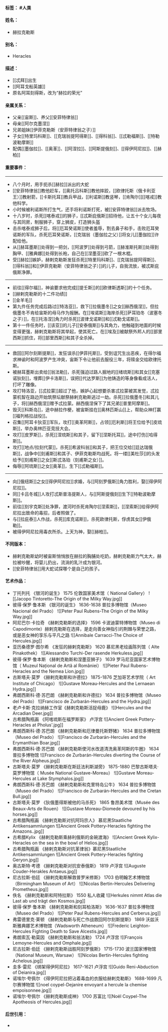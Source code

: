 #### 标签： #人类
#### 姓名：
- 赫拉克勒斯
#### 别名：
- Heracles
#### 描述：
- [[忒拜]]出生
- [[阿耳戈船英雄]]
- 原名阿耳刻得斯，改为“赫拉的荣光”
#### 亲属关系：
- 父亲[[宙斯]]、养父[[安菲特律翁]]
- 母亲[[阿尔克墨涅]]
- 兄弟姐妹[[伊菲克勒斯（安菲特律翁之子）]]
- 子女[[特里玛科斯]]、[[克瑞翁提阿得斯]]、[[得科翁]]、[[忒勒福斯]]、[[特勒波勒摩斯]]
- 配偶[[墨伽拉]]、[[奥革]]、[[阿涅拉]]、[[阿斯提俄刻]]、[[得伊阿尼拉]]、[[赫柏]]
#### 重要事件：
- - -
- 八个月时，用手扼杀[[赫拉]]派出的大蛇
- [[安菲特律翁]]教他赶车，[[奥托吕科斯]]教他摔跤，[[欧律托斯（俄卡利亚王）]]教射箭，[[卡斯托耳]]教兵甲战，[[利诺斯]]教竖琴，[[肯陶尔]][[喀戎]]教他科学。
- 小时候被利诺斯所打生气，还手将利诺斯打死，被[[安菲特律翁]]派去牧场。
- 十八岁时，杀死[[喀泰戎]]的狮子，[[忒斯庇俄斯]]招待他，让五十个女儿每夜与其同房，制服狮子，穿上狮皮，打造狮头盔
- 击杀喀泰戎狮子后，将[[厄耳癸诺斯]]使者羞辱，割去鼻子和手，击败厄耳癸诺斯的军队，杀死厄耳癸诺斯，[[克瑞翁（墨伽拉之父）]]将女儿[[墨伽拉]]许配给他。
- 从[[赫耳墨斯]]处得到一把剑，[[阿波罗]]处得到弓箭，[[赫淮斯托斯]]处得到胸甲、[[雅典娜]]处得到长袍，自己在[[涅墨亚]]砍了一根木棍。
- 受[[赫拉]]嫉妒，赫剌克勒斯发狂杀死[[特里玛科斯]]、[[克瑞翁提阿得斯]]、[[得科翁]]和[[伊菲克勒斯（安菲特律翁之子）]]的儿子，自我流放，被忒斯庇俄斯净罪。
- - -
- 前往[[得尔福]]，神谕要求他完成[[提壬斯]]的[[欧律斯透斯]]的十个任务。
- [[赫剌克勒斯的十二件功绩]]
- [[金羊毛]]
- 第九件任务完成后路过[[特洛亚]]，救下[[拉俄墨冬]]之女[[赫西俄涅]]，但拉俄墨冬不肯给宙斯的母马作为报酬。在[[埃诺斯]]海岸杀死[[萨耳珀冬（波塞冬之子）]]，在[[托洛涅]]角力时杀死[[波律戈诺斯]]和[[忒勒戈诺斯]]。
- 第十一件任务时，[[该亚]]的儿子[[安泰俄斯]]与其角力，他触碰到地面的时候变得更强，赫剌克勒斯将其举起，使其死亡。在[[埃及]]被献祭外邦人的[[部里西斯]]抓住，将[[部里西斯]]和其子全杀掉。
- - -
- 救回[[阿尔刻斯提斯]]，发狂误杀[[伊菲托斯]]，受到诅咒生出恶疾，在得尔福求神谕时和阿波罗产生冲突，宙斯下令让他前去服役三年，将赎金交给欧律托斯。
- 被赫耳墨斯出卖给[[翁法勒]]，杀死强迫过路人掘地的[[绪琉斯]]和其女[[克塞诺狄刻]]，埋葬[[伊卡洛斯]]，误把[[代达罗斯]]为他铸造的等身像看成活人，打坏了雕像。
- 攻打特洛亚，[[忒拉蒙]]超过了他，嫉妒心起想要杀害忒拉蒙被其发觉，忒拉蒙机智在路边开始筑祭坛献祭赫剌克勒斯逃过一劫。杀死[[拉俄墨冬]]和其儿子，将[[赫西俄涅]]赠予忒拉蒙。赫西俄涅保下了其兄弟[[普里阿摩斯]]。
- 毁灭[[科斯岛]]，途中赫拉作梗，被宙斯挂在[[奥林匹斯山]]上，帮助众神打赢[[福列格拉战役]]。
- 召集[[阿耳卡狄亚]]军队，攻打[[奥革阿斯]]，占领[[厄利斯]]将王位给予[[皮琉斯]]，举办奥林匹亚竞技大会。
- 攻打[[皮罗斯]]，杀死[[涅琉斯]]和其子，留下[[涅斯托耳]]，途中打伤[[哈得斯]]。
- 攻打[[地点/拉刻代蒙]]，杀死[[希波科翁]]和其子，把王位交给[[廷达瑞俄斯]]，战争中[[刻甫斯]]和其子、伊菲克勒斯均战死。将一缕[[美杜莎]]的头发给予[[刻甫斯]]之女[[斯忒洛珀（刻甫斯之女）]]。
- 侮辱[[阿琉斯]]之女[[奥革]]，生下[[忒勒福斯]]。
- - -
- 向[[俄纽斯]]之女[[得伊阿尼拉]]求婚，与[[阿刻罗俄斯]]角力胜利，娶[[得伊阿尼拉]]。
- 同[[卡吕冬城]]人攻打忒斯普洛提斯人，与[[阿斯提俄刻]]生下[[特勒波勒摩斯]]。
- 前往[[刻宇克斯]]处净罪，渡河时杀死肯陶尔[[涅索斯]]，[[涅索斯]]给得伊阿尼拉出致命的毒招，后者照做了。
- 与[[拉庇泰]]人作战，杀死[[库克诺斯]]，杀死欧律托斯，俘虏其女[[伊俄勒]]。
- 被得伊阿尼拉用毒衣所杀。上天为神，娶[[赫柏]]。
#### 不同版本：
- 赫剌克勒斯幼时被宙斯悄悄放在赫拉的胸脯处吃奶，赫剌克勒斯力气太大，赫拉被吵醒，将婴儿扔出，流淌的乳汁成为银河。
- [[安菲特律翁]]用大蛇试探哪个是自己的孩子。
#### 艺术作品：
- 丁托列托 《银河的诞生》 1575 伦敦国家美术馆（  National Gallery）
![[Jacopo Tintoretto-The Origin of the Milky Way.jpg]]
- 彼得·保罗·鲁本斯 《银河的诞生》 1636-1638 普拉多博物馆（Museo Nacional del Prado）
![[Peter Paul Rubens-The Origin of the Milky Way.jpg]]
- 阿尼巴尔·卡拉奇 《赫剌克勒斯的选择》 1596 卡波迪蒙特博物馆（Museo di Capodimonte）赫剌克勒斯在选择，是走向善女神指引的荆棘与荣誉之路，或是恶女神的享乐与平凡之路
![[Annibale Carracci-The Choice of Hercules.jpg]]
- 亚历桑德罗·图尔希 《发狂的赫剌克勒斯》 1620 慕尼黑老绘画陈列馆（  Alte Pinakothek）
![[Alessandro Turchi-Der rasende Herkuless.jpg]]
- 彼得·保罗·鲁本斯 《赫剌克勒斯和涅墨亚狮子》 1639 罗马尼亚国家艺术博物馆（  Muzeul Național de Artă al României）
![[Pieter Paul Rubens-Heracles and the Nemea Lion.jpg]]
- 古斯塔夫·莫罗 《赫剌克勒斯和许德拉》 1875-1876 芝加哥艺术学院（ Art Institute of Chicago）
![[Gustave Moreau-Hercules and the Lernaean Hydra.jpg]]
- 弗朗西斯科·德·苏巴朗 《赫剌克勒斯和许德拉》 1634 普拉多博物馆（Museo del Prado）
![[Francisco de Zurbarán-Hercules and the Hydra.jpg]]
- 老卢卡斯·克拉纳赫工作室《赫剌克勒斯活捉母鹿》
![[Hercules and the Arcadian Deer.jpg]]
- 古希腊陶瓶画 《阿喀琉斯在福罗斯家》 卢浮宫
![[Ancient Greek Pottery-Heracles at Pholus'.jpg]]
- 弗朗西斯科·德·苏巴朗 《赫剌克勒斯和厄律曼托斯野猪》 1634 普拉多博物馆（Museo del Prado）
![[Francisco de Zurbarán-Hercules and the Erymanthian Boar.jpg]]
- 弗朗西斯科·德·苏巴朗 《赫剌克勒斯使河水改道清洗奥革阿斯的牛圈》 1634 普拉多博物馆
![[Francisco de Zurbarán-Hercules diverting the Course of the River Alpheus.jpg]]
- 古斯塔夫·莫罗 《赫剌克勒斯在斯廷法利斯湖旁》 1875-1880 巴黎古斯塔夫·莫罗博物馆（ Musée National Gustave-Moreau）
![[Gustave Moreau-Hercules at Lake Stymphalos.jpg]]
- 弗朗西斯科·德·苏巴朗 《赫剌克勒斯和克里特岛公牛》 1634 普拉多博物馆（Museo del Prado）
![[Francisco de Zurbarán-Hercules and the Cretan Bull.jpg]]
- 古斯塔夫·莫罗 《狄俄墨得斯被他的马杀死》 1865 鲁昂美术馆（Musée des Beaux-Arts de Rouen）
![[Gustave Moreau-Diomede devoured by his horses.jpg]]
- 古希腊陶瓶画 《赫剌克勒斯对抗阿玛宗人》 慕尼黑Staatliche Antikensammlungen 
![[Ancient Greek Pottery-Heracles fighting the Amazons..jpg]]
- 古希腊Kylix 《赫剌克勒斯乘赫利俄斯的金碗渡海》
![[Ancient Greek Kylix-Heracles on the sea in the bowl of Helios.jpg]]
- 古希腊陶瓶画 《赫剌克勒斯对抗革律翁》慕尼黑Staatliche Antikensammlungen
![[Ancient Greek Pottery-Heracles fighting Geryon.jpg]]
- 奥古斯特·考德 《赫剌克勒斯对抗安泰俄斯》 1819 卢浮宫
![[Auguste Couder-Herakles Antaeus.jpg]]
- 尼古拉斯·伯廷 《赫剌克勒斯解救普罗米修斯》 1703 伯明翰艺术博物馆（Birmingham Museum of Art）
![[Nicolas Bertin-Hercules Delivering Prometheus.jpg]]
- 佚名 《赫剌克勒斯和阿特拉斯》 1550 私人收藏
![[Herkules nimmt Atlas die Last ab und trägt den Kosmos.jpg]]
- 彼得·保罗·鲁本斯 《赫剌克勒斯和刻耳柏洛斯》 1636-1637 普拉多博物馆（Museo del Prado）
![[Peter Paul Rubens-Hercules and Cerberus.jpg]]
- 弗雷德里克·莱顿 《赫剌克勒斯与死亡作战救回阿尔刻斯提斯》 1869 沃兹沃斯雅典娜艺术博物馆（Wadsworth Atheneum）
![[Frederic Leighton-Hercules Fighting Death to Save Alcestis.jpg]]
- 弗朗索瓦·勒莫因 《赫剌克勒斯和翁法勒》 1724 卢浮宫
![[François Lemoyne-Hercules and Omphale.jpg]]
- 尼古拉斯·伯廷 《赫剌克勒斯战胜阿刻罗俄斯》 1715-1730 波兰国家博物馆（National Museum, Warsaw）
![[Nicolas Bertin-Hercules fighting Achelous.jpg]]
- 圭多·雷尼 《绑架得伊阿尼拉》 1617-1621 卢浮宫
![[Guido Reni-Abduction of Deianira.jpg]]
- 诺埃尔·夸佩尔 《得伊阿尼拉把沾着毒血的衣服给赫剌克勒斯》 1688-1699 凡尔赛博物馆
![[noel coypel-Dejanire envoyant a hercule la chemise empoisonnee.jpg]]
- 诺埃尔·夸佩尔 《赫剌克勒斯成神》 1700 苏富比
![[Noël Coypel-The Apotheosis of Hercules.jpg]]
#### 后世引用：
- 